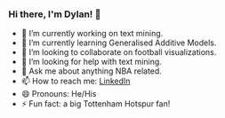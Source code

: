 ### Hi there, I'm Dylan! 👋

- 🔭 I’m currently working on text mining.
- 🌱 I’m currently learning Generalised Additive Models.
- 👯 I’m looking to collaborate on football visualizations.
- 🤔 I’m looking for help with text mining.
- 💬 Ask me about anything NBA related.
- 📫 How to reach me: [LinkedIn](https://www.linkedin.com/in/dylanwu101/)
- 😄 Pronouns: He/His
- ⚡ Fun fact: a big Tottenham Hotspur fan!

